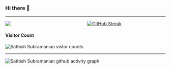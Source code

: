### Hi there 👋
---
<a href="https://github.com/srsathish92" style="float:left;width:49%;margin-bottom:20px;">
  <img align="center" src="https://github-readme-stats.vercel.app/api?username=srsathish92&count_private=true&show_icons=true&include_all_commits=true" />
</a>
<a href="https://git.io/streak-stats" rel="nofollow" style="float:right;width:49%;margin-bottom:20px;">
  <img src="https://github-readme-streak-stats.herokuapp.com/?user=srsathish92" alt="GitHub Streak" style="max-width:100%;">
</a>
<!--<a href="https://github.com/srsathish92">
  <img align="center" src="https://github-readme-stats.vercel.app/api/top-langs/?username=srsathish92&layout=compact" />
</a>-->
<br />

#### Visitor Count
![Sathish Subramanian vistor counts](https://profile-counter.glitch.me/{srsathish92}/count.svg)

----

![Sathish Subramanian github activity graph](https://activity-graph.herokuapp.com/graph?username=srsathish92&theme=react-dark)


<!--
**srsathish92/srsathish92** is a ✨ _special_ ✨ repository because its `README.md` (this file) appears on your GitHub profile.

Here are some ideas to get you started:

- 🔭 I’m currently working on ...
- 🌱 I’m currently learning ...
- 👯 I’m looking to collaborate on ...
- 🤔 I’m looking for help with ...
- 💬 Ask me about ...
- 📫 How to reach me: ...
- 😄 Pronouns: ...
- ⚡ Fun fact: ...
-->
